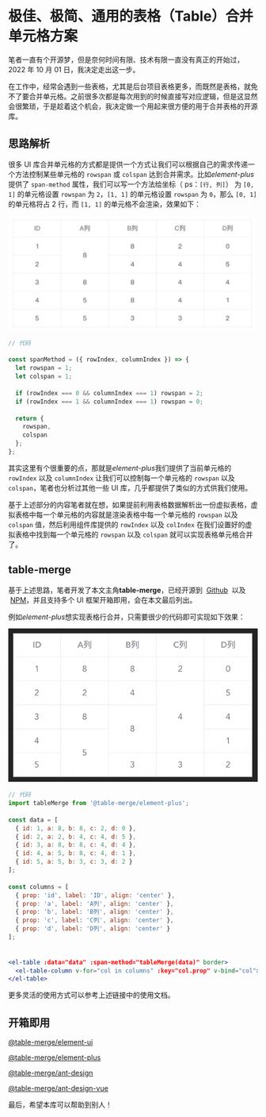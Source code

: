 # 极佳、极简、通用的表格（Table）合并单元格方案

笔者一直有个开源梦，但是奈何时间有限、技术有限一直没有真正的开始过，2022 年 10 月 01 日，我决定走出这一步。

在工作中，经常会遇到一些表格，尤其是后台项目表格更多，而既然是表格，就免不了要合并单元格。之前很多次都是每次用到的时候直接写对应逻辑，但是这显然会很繁琐，于是趁着这个机会，我决定做一个用起来很方便的用于合并表格的开源库。

## 思路解析

很多 UI 库合并单元格的方式都是提供一个方式让我们可以根据自己的需求传递一个方法控制某些单元格的 `rowspan` 或 `colspan` 达到合并需求。比如*element-plus*提供了 `span-method` 属性，我们可以写一个方法给坐标（ ps：`[行, 列]`） 为 `[0, 1]` 的单元格设置 `rowspan` 为 `2`，`[1, 1]` 的单元格设置 `rowspan` 为 `0`，那么 `[0, 1]` 的单元格将占 2 行，而 `[1, 1]` 的单元格不会渲染，效果如下：

<img src="./1.png" alt="./1.png" style="width: 500px" />

```js
// 代码

const spanMethod = ({ rowIndex, columnIndex }) => {
  let rowspan = 1;
  let colspan = 1;

  if (rowIndex === 0 && columnIndex === 1) rowspan = 2;
  if (rowIndex === 1 && columnIndex === 1) rowspan = 0;

  return {
    rowspan,
    colspan
  };
};
```

其实这里有个很重要的点，那就是*element-plus*我们提供了当前单元格的 `rowIndex` 以及 `columnIndex` 让我们可以控制每一个单元格的 `rowspan` 以及 `colspan`，笔者也分析过其他一些 UI 库，几乎都提供了类似的方式供我们使用。

基于上述部分的内容笔者就在想，如果提前利用表格数据解析出一份虚拟表格，虚拟表格中每一个单元格的内容就是渲染表格中每一个单元格的 `rowspan` 以及 `colspan` 值，然后利用组件库提供的 `rowIndex` 以及 `colIndex` 在我们设置好的虚拟表格中找到每一个单元格的 `rowspan` 以及 `colspan` 就可以实现表格单元格合并了。

## table-merge

基于上述思路，笔者开发了本文主角**table-merge**，已经开源到  [Github](https://github.com/yuexiaoliang/table-merge)  以及  [NPM](https://www.npmjs.com/package/table-merge)，并且支持多个 UI 框架开箱即用，会在本文最后列出。

例如*element-plus*想实现表格行合并，只需要很少的代码即可实现如下效果：

![alt 合并的表格](./2.png)

```jsx
// 代码
import tableMerge from '@table-merge/element-plus';

const data = [
  { id: 1, a: 8, b: 8, c: 2, d: 0 },
  { id: 2, a: 2, b: 4, c: 4, d: 5 },
  { id: 3, a: 8, b: 8, c: 4, d: 4 },
  { id: 4, a: 5, b: 8, c: 4, d: 1 },
  { id: 5, a: 5, b: 3, c: 3, d: 2 }
];

const columns = [
  { prop: 'id', label: 'ID', align: 'center' },
  { prop: 'a', label: 'A列', align: 'center' },
  { prop: 'b', label: 'B列', align: 'center' },
  { prop: 'c', label: 'C列', align: 'center' },
  { prop: 'd', label: 'D列', align: 'center' }
];


<el-table :data="data" :span-method="tableMerge(data)" border>
  <el-table-column v-for="col in columns" :key="col.prop" v-bind="col"></el-table-column>
</el-table>
```

更多灵活的使用方式可以参考上述链接中的使用文档。

## 开箱即用

[@table-merge/element-ui](https://github.com/yuexiaoliang/table-merge/tree/master/packages/element-ui)

[@table-merge/element-plus](https://github.com/yuexiaoliang/table-merge/tree/master/packages/element-plus)

[@table-merge/ant-design](https://github.com/yuexiaoliang/table-merge/tree/master/packages/ant-design)

[@table-merge/ant-design-vue](https://github.com/yuexiaoliang/table-merge/tree/master/packages/ant-design-vue)

最后，希望本库可以帮助到别人！
